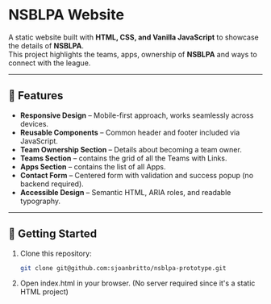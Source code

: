 # NSBLPA Website

A static website built with **HTML, CSS, and Vanilla JavaScript** to showcase the details of **NSBLPA**.  
This project highlights the teams, apps, ownership of **NSBLPA** and ways to connect with the league.

---

## 📌 Features

- **Responsive Design** – Mobile-first approach, works seamlessly across devices.  
- **Reusable Components** – Common header and footer included via JavaScript.  
- **Team Ownership Section** – Details about becoming a team owner.  
- **Teams Section** – contains the grid of all the Teams with Links.  
- **Apps Section** – contains the list of all Apps.  
- **Contact Form** – Centered form with validation and success popup (no backend required).  
- **Accessible Design** – Semantic HTML, ARIA roles, and readable typography.  

---

## 🚀 Getting Started

1. Clone this repository:
   ```bash
   git clone git@github.com:sjoanbritto/nsblpa-prototype.git

2. Open index.html in your browser.
(No server required since it's a static HTML project)


